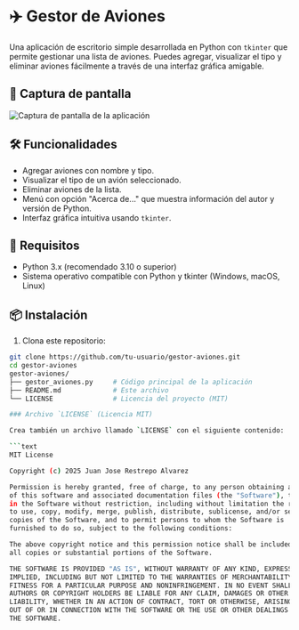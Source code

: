 # ✈️ Gestor de Aviones

Una aplicación de escritorio simple desarrollada en Python con `tkinter` que permite gestionar una lista de aviones. Puedes agregar, visualizar el tipo y eliminar aviones fácilmente a través de una interfaz gráfica amigable.

## 📸 Captura de pantalla

![Captura de pantalla de la aplicación](screenshot.png) <!-- Puedes añadir una imagen real del programa aquí si lo deseas -->

## 🛠️ Funcionalidades

- Agregar aviones con nombre y tipo.
- Visualizar el tipo de un avión seleccionado.
- Eliminar aviones de la lista.
- Menú con opción "Acerca de..." que muestra información del autor y versión de Python.
- Interfaz gráfica intuitiva usando `tkinter`.

## 🚀 Requisitos

- Python 3.x (recomendado 3.10 o superior)
- Sistema operativo compatible con Python y tkinter (Windows, macOS, Linux)

## 📦 Instalación

1. Clona este repositorio:

```bash
git clone https://github.com/tu-usuario/gestor-aviones.git
cd gestor-aviones
gestor-aviones/
├── gestor_aviones.py     # Código principal de la aplicación
├── README.md             # Este archivo
└── LICENSE               # Licencia del proyecto (MIT)

### Archivo `LICENSE` (Licencia MIT)

Crea también un archivo llamado `LICENSE` con el siguiente contenido:

```text
MIT License

Copyright (c) 2025 Juan Jose Restrepo Alvarez

Permission is hereby granted, free of charge, to any person obtaining a copy
of this software and associated documentation files (the "Software"), to deal
in the Software without restriction, including without limitation the rights
to use, copy, modify, merge, publish, distribute, sublicense, and/or sell
copies of the Software, and to permit persons to whom the Software is
furnished to do so, subject to the following conditions:

The above copyright notice and this permission notice shall be included in
all copies or substantial portions of the Software.

THE SOFTWARE IS PROVIDED "AS IS", WITHOUT WARRANTY OF ANY KIND, EXPRESS OR
IMPLIED, INCLUDING BUT NOT LIMITED TO THE WARRANTIES OF MERCHANTABILITY,
FITNESS FOR A PARTICULAR PURPOSE AND NONINFRINGEMENT. IN NO EVENT SHALL THE
AUTHORS OR COPYRIGHT HOLDERS BE LIABLE FOR ANY CLAIM, DAMAGES OR OTHER
LIABILITY, WHETHER IN AN ACTION OF CONTRACT, TORT OR OTHERWISE, ARISING FROM,
OUT OF OR IN CONNECTION WITH THE SOFTWARE OR THE USE OR OTHER DEALINGS IN
THE SOFTWARE.
